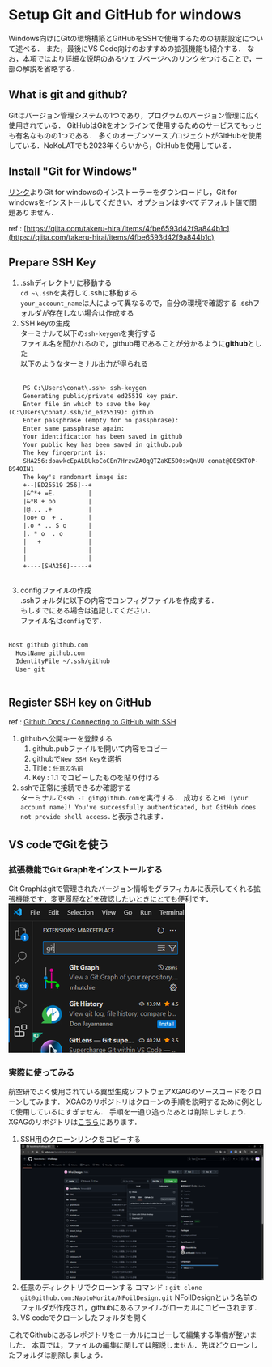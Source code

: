 # Setup Git and GitHub for windows
Windows向けにGitの環境構築とGitHubをSSHで使用するための初期設定について述べる．
また，最後にVS Code向けのおすすめの拡張機能も紹介する．
なお，本項ではより詳細な説明のあるウェブページへのリンクをつけることで，一部の解説を省略する．

## What is git and github?
Gitはバージョン管理システムの1つであり，プログラムのバージョン管理に広く使用されている．
GitHubはGitをオンラインで使用するためのサービスでもっとも有名なものの1つである．
多くのオープンソースプロジェクトがGitHubを使用している．NoKoLATでも2023年くらいから，GitHubを使用している．

## Install "Git for Windows"
[リンク](https://gitforwindows.org/)よりGit for windowsのインストーラーをダウンロードし，Git for windowsをインストールしてください．オプションはすべてデフォルト値で問題ありません．

ref : [https://qiita.com/takeru-hirai/items/4fbe6593d42f9a844b1c](https://qiita.com/takeru-hirai/items/4fbe6593d42f9a844b1c)
## Prepare SSH Key
1. .sshディレクトリに移動する  
 `cd ~\.ssh`を実行して.sshに移動する  
 `your_account_name`は人によって異なるので，自分の環境で確認する
 .sshフォルダが存在しない場合は作成する
1. SSH keyの生成  
 ターミナルで以下の`ssh-keygen`を実行する  
 ファイル名を聞かれるので，github用であることが分かるように**github**とした  
 以下のようなターミナル出力が得られる  
 <pre><code>
    PS C:\Users\conat\.ssh> ssh-keygen  
    Generating public/private ed25519 key pair.  
    Enter file in which to save the key (C:\Users\conat/.ssh/id_ed25519): github  
    Enter passphrase (empty for no passphrase):   
    Enter same passphrase again:   
    Your identification has been saved in github  
    Your public key has been saved in github.pub  
    The key fingerprint is:  
    SHA256:doawkcEpALBUkoCoCEn7HrzwZA0qQTZaKE5D0sxQnUU conat@DESKTOP-B94OIN1  
    The key's randomart image is:  
    +--[ED25519 256]--+  
    |&^*+ =E.         |  
    |&*B + oo         |  
    |@... .+          |  
    |oo+ o  + .       |  
    |.o * .. S o      |  
    |. * o  . o       |  
    |   +             |  
    |                 |  
    |                 |  
    +----[SHA256]-----+  
    </code></pre>
3. configファイルの作成  
 .sshフォルダに以下の内容でコンフィグファイルを作成する．  
 もしすでにある場合は追記してください．  
 ファイル名は`config`です．
 <pre><code>
Host github github.com
  HostName github.com
  IdentityFile ~/.ssh/github
  User git
 </code></pre>
## Register SSH key on GitHub
ref : [Github Docs / Connecting to GitHub with SSH](https://docs.github.com/en/authentication/connecting-to-github-with-ssh)
1. githubへ公開キーを登録する
   1. github.pubファイルを開いて内容をコピー
   2. githubで`New SSH Key`を選択
   3. Title : `任意の名前`
   4. Key : 1.1 でコピーしたものを貼り付ける
2. sshで正常に接続できるか確認する  
 ターミナルで`ssh -T git@github.com`を実行する．
 成功すると`Hi [your account name]! You've successfully authenticated, but GitHub does not provide shell access.`と表示されます．

## VS codeでGitを使う
### 拡張機能でGit Graphをインストールする
 Git Graphはgitで管理されたバージョン情報をグラフィカルに表示してくれる拡張機能です．変更履歴などを確認したいときにとても便利です．  
 ![](./res/git-graph.png)

### 実際に使ってみる
航空研でよく使用されている翼型生成ソフトウェアXGAGのソースコードをクローンしてみます．
XGAGのリポジトリはクローンの手順を説明するために例として使用しているにすぎません．
手順を一通り追ったあとは削除しましょう．
XGAGのリポジトリは[こちら](https://github.com/NaotoMorita/NFoilDesign/tree/master)にあります．

1. SSH用のクローンリンクをコピーする
 ![](./res/git_copyCloneLink.png)
2. 任意のディレクトリでクローンする
 コマンド : `git clone git@github.com:NaotoMorita/NFoilDesign.git`
 NFoilDesignという名前のフォルダが作成され，githubにあるファイルがローカルにコピーされます．
3. VS codeでクローンしたフォルダを開く

これでGithubにあるレポジトリをローカルにコピーして編集する準備が整いました．
本頁では，ファイルの編集に関しては解説しません．先ほどクローンしたフォルダは削除しましょう．
  